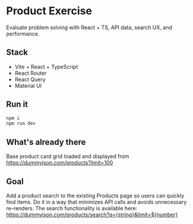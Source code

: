 # Product Exercise

Evaluate problem solving with React + TS, API data, search UX, and performance.

## Stack

- Vite + React + TypeScript
- React Router
- React Query
- Material UI

## Run it

```bash
npm i
npm run dev
```

## What's already there

Base product card grid loaded and displayed from https://dummyjson.com/products?limit=100

## Goal

Add a product search to the existing Products page so users can quickly find items. Do it in a way that minimizes API calls and avoids unnecessary re-renders.
The search functionality is available here: https://dummyjson.com/products/search?q={string}&limit=${number}
